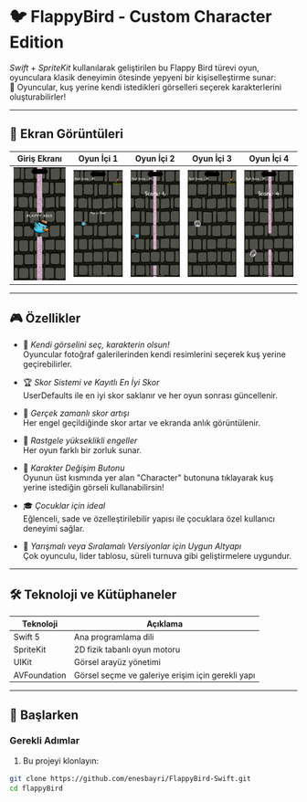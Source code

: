 # 🐦 FlappyBird - Custom Character Edition

*Swift* + *SpriteKit* kullanılarak geliştirilen bu Flappy Bird türevi oyun, oyunculara klasik deneyimin ötesinde yepyeni bir kişiselleştirme sunar:  
🎨 Oyuncular, kuş yerine kendi istedikleri görselleri seçerek karakterlerini oluşturabilirler!

---

## 📱 Ekran Görüntüleri

| Giriş Ekranı | Oyun İçi 1 | Oyun İçi 2 | Oyun İçi 3 | Oyun İçi 4 |
|-------------|------------|------------|------------|------------|
| ![loading](screenshots/1.png) | ![ss1](screenshots/2.png) | ![ss2](screenshots/3.png) | ![ss3](screenshots/4.png) | ![ss4](screenshots/5.png) |

---

## 🎮 Özellikler

- 🧠 *Kendi görselini seç, karakterin olsun!*  
  Oyuncular fotoğraf galerilerinden kendi resimlerini seçerek kuş yerine geçirebilirler.

- 🏆 *Skor Sistemi ve Kayıtlı En İyi Skor*  
  UserDefaults ile en iyi skor saklanır ve her oyun sonrası güncellenir.

- 🎯 *Gerçek zamanlı skor artışı*  
  Her engel geçildiğinde skor artar ve ekranda anlık görüntülenir.

- 🧱 *Rastgele yükseklikli engeller*  
  Her oyun farklı bir zorluk sunar.

- 📸 *Karakter Değişim Butonu*  
  Oyunun üst kısmında yer alan "Character" butonuna tıklayarak kuş yerine istediğin görseli kullanabilirsin!

- 🎓 *Çocuklar için ideal*  
  Eğlenceli, sade ve özelleştirilebilir yapısı ile çocuklara özel kullanıcı deneyimi sağlar.

- 🧩 *Yarışmalı veya Sıralamalı Versiyonlar için Uygun Altyapı*  
  Çok oyunculu, lider tablosu, süreli turnuva gibi geliştirmelere uygundur.

---

## 🛠️ Teknoloji ve Kütüphaneler

| Teknoloji | Açıklama |
|----------|----------|
| Swift 5  | Ana programlama dili |
| SpriteKit | 2D fizik tabanlı oyun motoru |
| UIKit    | Görsel arayüz yönetimi |
| AVFoundation | Görsel seçme ve galeriye erişim için gerekli yapı |

---

## 🚀 Başlarken

### Gerekli Adımlar

1. Bu projeyi klonlayın:
```bash
git clone https://github.com/enesbayri/FlappyBird-Swift.git
cd flappyBird
